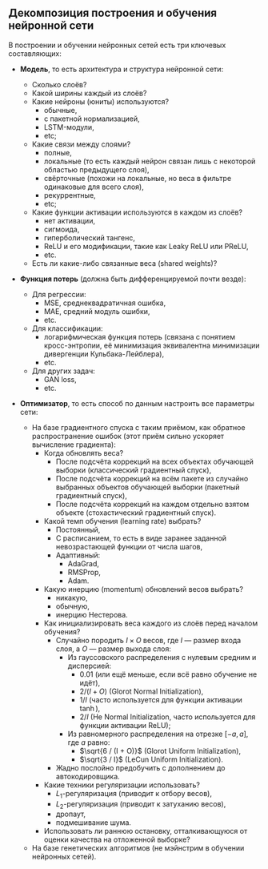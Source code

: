 ## Декомпозиция построения и обучения нейронной сети

В построении и обучении нейронных сетей есть три ключевых составляющих:

* __Модель__, то есть архитектура и структура нейронной сети:
    - Сколько слоёв?
    - Какой ширины каждый из слоёв?
    - Какие нейроны (юниты) используются?
        - обычные,
        - с пакетной нормализацией,
        - LSTM-модули,
        - etc;
    - Какие связи между слоями?
        - полные,
        - локальные (то есть каждый нейрон связан лишь с некоторой областью предыдущего слоя),
        - свёрточные (похожи на локальные, но веса в фильтре одинаковые для всего слоя),
        - рекуррентные,
        - etc;
    - Какие функции активации используются в каждом из слоёв?
        - нет активации,
        - сигмоида,
        - гиперболический тангенс,
        - ReLU и его модификации, такие как Leaky ReLU или PReLU,
        - etc.
    - Есть ли какие-либо связанные веса (shared weights)?


* __Функция потерь__ (должна быть дифференцируемой почти везде):
    - Для регрессии:
        - MSE, среднеквадратичная ошибка,
        - MAE, средний модуль ошибки,
        - etc.
    - Для классификации:
        - логарифмическая функция потерь (связана с понятием кросс-энтропии, её минимизация эквивалентна минимизации дивергенции Кульбака-Лейблера),
        - etc.
    - Для других задач:
        - GAN loss,
        - etc.


* __Оптимизатор__, то есть способ по данным настроить все параметры сети:
    - На базе градиентного спуска с таким приёмом, как обратное распространение ошибок (этот приём сильно ускоряет вычисление градиента):
        - Когда обновлять веса?
            - После подсчёта коррекций на всех объектах обучающей выборки (классический градиентный спуск),
            - После подсчёта коррекций на всём пакете из случайно выбранных объектов обучающей выборки (пакетный градиентный спуск),
            - После подсчёта коррекций на каждом отдельно взятом объекте (стохастический градиентный спуск).
        - Какой темп обучения (learning rate) выбрать?
            - Постоянный,
            - С расписанием, то есть в виде заранее заданной невозрастающей функции от числа шагов,
            - Адаптивный:
                - AdaGrad,
                - RMSProp,
                - Adam.
        - Какую инерцию (momentum) обновлений весов выбрать?
            - никакую,
            - обычную,
            - инерцию Нестерова.
        - Как инициализировать веса каждого из слоёв перед началом обучения?
            - Случайно породить $I \times O$ весов, где $I$ — размер входа слоя, а $O$ — размер выхода слоя:
                - Из гауссовского распределения с нулевым средним и дисперсией:
                    - 0.01 (или ещё меньше, если всё равно обучение не идёт),
                    - $2 / (I + O)$ (Glorot Normal Initialization),
                    - $1/I$ (часто используется для функции активации $\tanh$),
                    - $2/I$ (He Normal Initialization, часто используется для функции активации ReLU);
                - Из равномерного распределения на отрезке $[-a, a]$, где $a$ равно:
                    - $\sqrt{6 / (I + O)}$ (Glorot Uniform Initialization),
                    - $\sqrt{3 / I}$ (LeCun Uniform Initialization).
            - Жадно послойно предобучить с дополнением до автокодировщика.
        - Какие техники регуляризации использовать?
            - $L_1$-регуляризация (приводит к отбору весов),
            - $L_2$-регуляризация (приводит к затуханию весов),
            - дропаут,
            - подмешивание шума.
        - Использовать ли раннюю остановку, отталкивающуюся от оценки качества на отложенной выборке?
    - На базе генетических алгоритмов (не мэйнстрим в обучении нейронных сетей).
